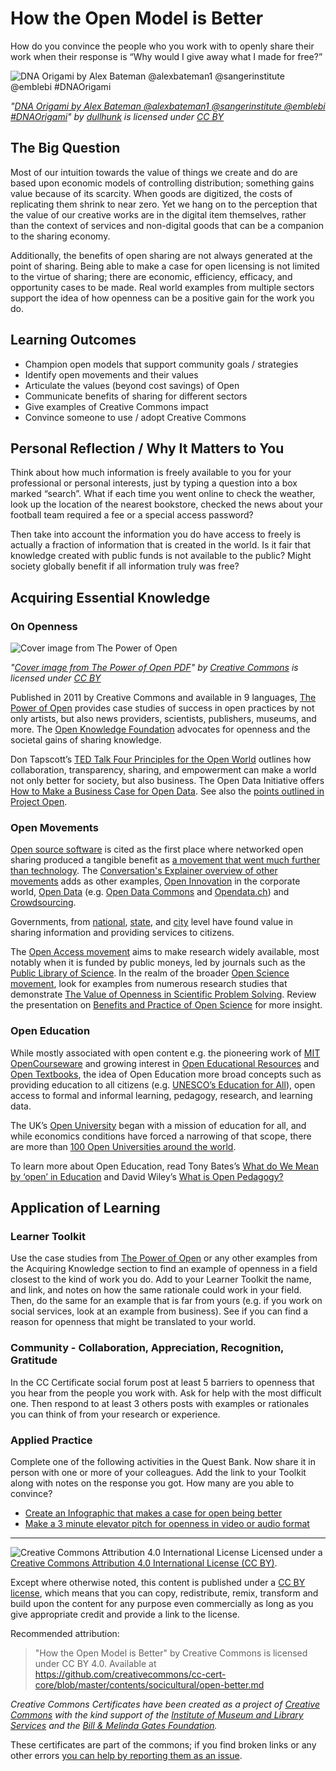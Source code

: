 # How the Open Model is Better

How do you convince the people who you work with to openly share their work when their response is “Why would I give away what I made for free?”

![DNA Origami by Alex Bateman @alexbateman1 @sangerinstitute @emblebi #DNAOrigami](https://github.com/creativecommons/cc-cert-core/blob/master/images/sociocultural/dna-origami-lg.jpg "DNA Origami by Alex Bateman @alexbateman1 @sangerinstitute @emblebi #DNAOrigami")

*"[DNA Origami by Alex Bateman @alexbateman1 @sangerinstitute @emblebi #DNAOrigami](https://flickr.com/photos/dullhunk/4422952742 "DNA Origami by Alex Bateman @alexbateman1 @sangerinstitute @emblebi #DNAOrigami")" by [dullhunk](https://flickr.com/people/dullhunk) is licensed under [CC BY](https://creativecommons.org/licenses/by/2.0/)*


## The Big Question

Most of our intuition towards the value of things we create and do are based upon economic models of controlling distribution; something gains value because of its scarcity. When goods are digitized, the costs of replicating them shrink to near zero. Yet we hang on to the perception that the value of our creative works are in the digital item themselves, rather than the context of services and non-digital goods that can be a companion to the sharing economy.

Additionally, the benefits of open sharing are not always generated at the point of sharing. Being able to make a case for open licensing is not limited to the virtue of sharing; there are economic, efficiency, efficacy, and opportunity cases to be made. Real world examples from multiple sectors support the idea of how openness can be a positive gain for the work you do. 

## Learning Outcomes

* Champion open models that support community goals / strategies
* Identify open movements and their values
* Articulate the values (beyond cost savings) of Open
* Communicate benefits of sharing for different sectors
* Give examples of Creative Commons impact
* Convince someone to use / adopt Creative Commons


## Personal Reflection / Why It Matters to You  
  
Think about how much information is freely available to you for your professional or personal interests, just by typing a question into a box marked “search”. What if each time you went online to check the weather, look up the location of the nearest  bookstore, checked the news about your football team required a fee or a special access password? 

Then take into account the information you do have access to freely is actually a fraction of information that is created in the world. Is it fair that knowledge created with public funds is not available to the public? Might society globally benefit if all information truly was free? 

## Acquiring Essential Knowledge 

### On Openness

![Cover image from The Power of Open](https://github.com/creativecommons/cc-cert-core/blob/master/images/sociocultural/power-open.jpg "Cover image from The Power of Open")

*"[Cover image from The Power of Open PDF](http://thepowerofopen.org/ "The Power of Open")" by [Creative Commons](https://creativecommons.org) is licensed under [CC BY](http://creativecommons.org/licenses/by/3.0/)*


Published in 2011 by Creative Commons and available in 9 languages, [The Power of Open](http://thepowerofopen.org/) provides case studies of success in open practices by not only artists, but also news providers, scientists, publishers, museums, and more. The [Open Knowledge Foundation](https://okfn.org/) advocates for openness and the societal gains of sharing knowledge.

Don Tapscott’s [TED Talk Four Principles for the Open World](https://www.ted.com/talks/don_tapscott_four_principles_for_the_open_world_1) outlines how collaboration, transparency, sharing, and empowerment can make a world not only better for society, but also business. The Open Data Initiative offers [How to Make a Business Case for Open Data](https://theodi.org/guides/how-make-business-case-open-data). See also the [points outlined in Project Open](https://project-open-data.cio.gov/business-case/).

### Open Movements

[Open source software](https://en.wikipedia.org/wiki/Open-source_software) is cited as the first place where networked open sharing produced a tangible benefit as [a movement that went much further than technology](https://en.wikipedia.org/wiki/Open-source_software_movement). The [Conversation's Explainer overview of other movements](http://theconversation.com/explainer-what-is-the-open-movement-10308) adds as other examples, [Open Innovation](http://corporateinnovation.berkeley.edu/) in the corporate world, [Open Data](https://en.wikipedia.org/wiki/Open_data) (e.g. [Open Data Commons](http://opendatacommons.org/) and [Opendata.ch](https://opendata.ch/)) and [Crowdsourcing](https://en.wikipedia.org/wiki/Crowdsourcing). 

Governments, from [national](https://www.data.gov/open-gov/), [state](https://www.data.gov/states/), and [city](https://www.data.gov/cities/) level have found value in sharing information and providing services to citizens. 

The [Open Access movement](https://en.wikipedia.org/wiki/Open_access) aims to make research widely available, most notably when it is funded by public moneys, led by journals such as the [Public Library of Science](https://www.plos.org/). In the realm of the broader [Open Science movement](https://en.wikipedia.org/wiki/Open_science), look for examples from numerous research studies that demonstrate [The Value of Openness in Scientific Problem Solving](http://www.hbs.edu/faculty/Publication%20Files/07-050.pdf).  Review the presentation on [Benefits and Practice of Open Science](http://www.slideshare.net/sjDCC/benefits-and-practice-of-open-science) for more insight.

### Open Education

While mostly associated with open content e.g. the pioneering work of [MIT OpenCourseware](https://ocw.mit.edu/) and growing interest in [Open Educational Resources](https://www.oercommons.org/) and [Open Textbooks](https://en.wikipedia.org/wiki/Open_textbook), the idea of Open Education more broad concepts such as providing education to all citizens (e.g. [UNESCO’s Education for All](http://www.unesco.org/new/en/education/themes/leading-the-international-agenda/education-for-all/)), open access to formal and informal learning, pedagogy, research, and learning data. 

The UK’s [Open University](http://www.open.ac.uk/) began with a mission of education for all, and while economics conditions have forced a narrowing of that scope, there are more than [100 Open Universities around the world](https://en.wikipedia.org/wiki/List_of_open_universities). 

To learn more about Open Education, read Tony Bates’s [What do We Mean by ‘open’ in Education](http://www.tonybates.ca/2015/02/16/what-do-we-mean-by-open-in-education/) and David Wiley’s [What is Open Pedagogy?](https://opencontent.org/blog/archives/2975)


## Application of Learning

### Learner Toolkit

Use the case studies from [The Power of Open](http://thepowerofopen.org/) or any other examples from the Acquiring Knowledge section to find an example of openness in a field closest to the kind of work you do. Add to your Learner Toolkit the name, and link, and notes on how the same rationale could work in your field. Then, do the same for an example that is far from yours (e.g. if you work on social services, look at an example from business). See if you can find a reason for openness that might be translated to your world.


### Community - Collaboration, Appreciation, Recognition, Gratitude

In the CC Certificate social forum post at least 5 barriers to openness that you hear from the people you work with. Ask for help with the most difficult one. Then respond to at least 3 others posts with examples or rationales you can think of from your research or experience.


### Applied Practice

Complete one of the following activities in the Quest Bank. Now share it in person with one or more of your colleagues. Add the link to your Toolkit along with notes on the response you got. How many are you able to convince?

* [Create an Infographic that makes a case for open being better](https://quests.creativecommons.org/assignments/open-better-infographic)
* [Make a 3 minute elevator pitch for openness in video or audio format](https://quests.creativecommons.org/assignments/elevator-pitch-open-better)

----

![Creative Commons Attribution 4.0 International License](https://github.com/creativecommons/cc-cert-core/blob/master/images/cc-by-88x31.png "CC BY")
Licensed under a [Creative Commons Attribution 4.0 International License (CC BY)](https://creativecommons.org/licenses/by/4.0/).

Except where otherwise noted, this content is published under a [CC BY license](https://creativecommons.org/licenses/by/4.0/), which means that you can copy, redistribute, remix, transform and build upon the content for any purpose even commercially as long as you give appropriate credit and provide a link to the license.

Recommended attribution: 

> "How the Open Model is Better" by Creative Commons is licensed under CC BY 4.0. Available at    
> https://github.com/creativecommons/cc-cert-core/blob/master/contents/socicultural/open-better.md


*Creative Commons Certificates have been created as a project of [Creative Commons](http://creativecommons.org/) with the kind support of the [Institute of Museum and Library Services](https://www.imls.gov/) and the [Bill &amp; Melinda Gates Foundation](http://www.gatesfoundation.org/).*

These certificates are part of the commons; if you find broken links or any other errors  [you can help by reporting them as an issue](https://github.com/creativecommons/cc-cert-core/issues).




